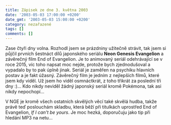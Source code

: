 ```yaml
---
title: Zápisek ze dne 3. května 2003
date: '2003-05-03 17:00:00 +0200'
date_gmt: '2003-05-03 15:00:00 +0200'
category: nezařazené
tags: []
comments: []
---
```

<p>Zase čtyři dny volna. Rozhodl jsem se
prázdniny užitečně strávit, tak jsem si půjčil prvních šestnáct dílů
japonského seriálu <span style="font-weight:bold">Neon Genesis Evangelion</span>
a závěrečný film End of Evangelion. Je to animovaný seriál odehrávající se v roce
2015, víc toho napsat moc nejde, protože bych zjednodušoval a vypadalo by to pak
úplně jinak. Seriál je zaměřen na psychiku hlavních postav a je fakt úžasný.
Závěrečný film je jedním z nejlepších filmů, které jsem kdy viděl. Už jsem ho
viděl osmnáctkrát, z toho třikrát za poslední tři dny :)... Kdo nikdy neviděl
žádný japonský seriál kromě Pokémona, tak asi nikdy nepochopí...</p>
<p>V NGE je kromě všech ostatních skvělých
věcí také skvělá hudba, takže právě teď poslouchám skladbu, která běží při
titulkách uprostřed End of Evangelion, <i title="tady býval odkaz na soubor 'ifi.htm'">If I can't be yours</i>.
Je moc hezká, doporučuju jako tip při hledání MP3 na netu...</p>
